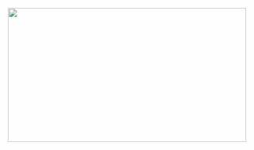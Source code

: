<p align="center">
  <img src="https://cilab.gsfc.nasa.gov/vis/a010000/a013300/a013326/BH_AccretionDisk_Sim_Stationary.gif" width="480" height="270">
</p>

<!-- ![Arman's GitHub Stats](https://github-readme-stats.vercel.app/api?&username=seVenVo1d&hide_border=true&title_color=ffffff&text_color=d6d6d6&border_radius=8&show_icons=true&icon_color=FAC8C7&bg_color=0,c33764,1d2671&count_private=true&include_all_commits=true) -->
